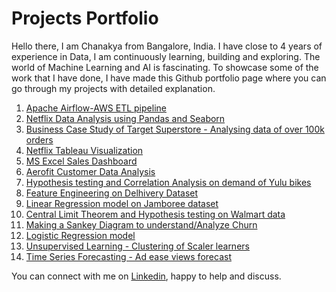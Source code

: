 # Projects Portfolio
Hello there, I am Chanakya from Bangalore, India. I have close to 4 years of experience in Data, I am continuously learning, building and exploring. The world of Machine Learning and AI is fascinating. To showcase some of the work that I have done, I have made this Github portfolio page where you can go through my projects with detailed explanation.
1. [Apache Airflow-AWS ETL pipeline](https://github.com/lordchan/ETL_pipeline-ApacheAirflow-AWS)
2. [Netflix Data Analysis using Pandas and Seaborn](https://github.com/lordchan/Netflix-Data-Analysis)
3. [Business Case Study of Target Superstore - Analysing data of over 100k orders](https://github.com/lordchan/Target-Store-Case-Study)
4. [Netflix Tableau Visualization](https://public.tableau.com/app/profile/chanakya.g.r)
5. [MS Excel Sales Dashboard](https://github.com/lordchan/Grocery-Sales-dashboard/tree/main)
6. [Aerofit Customer Data Analysis](https://github.com/lordchan/-Business-Case-Study-Aerofit---Descriptive-Statistics-Probability)
7. [Hypothesis testing and Correlation Analysis on demand of Yulu bikes](https://github.com/lordchan/Hypothesis_testing_correlation_analysis_yulu_bikes/tree/main)
8. [Feature Engineering on Delhivery Dataset](https://github.com/lordchan/Delhivery_feature_engineering)
9. [Linear Regression model on Jamboree dataset](https://github.com/lordchan/Jamboree_education_Linear_regression)
10. [Central Limit Theorem and Hypothesis testing on Walmart data](https://github.com/lordchan/Walmart_CLT_HypothesisTesting)
11. [Making a Sankey Diagram to understand/Analyze Churn](https://github.com/lordchan/Sankey_Graph/tree/main)
12. [Logistic Regression model](https://github.com/lordchan/LoanTap-Logistic-Regression)
13. [Unsupervised Learning - Clustering of Scaler learners](https://github.com/lordchan/Unsupervised-Learning---Clustering-of-Scaler-learners)
14. [Time Series Forecasting - Ad ease views forecast](https://github.com/lordchan/time-series-forecasting)

You can connect with me on [Linkedin](https://www.linkedin.com/in/chanakya-gadwal/), happy to help and discuss. 
